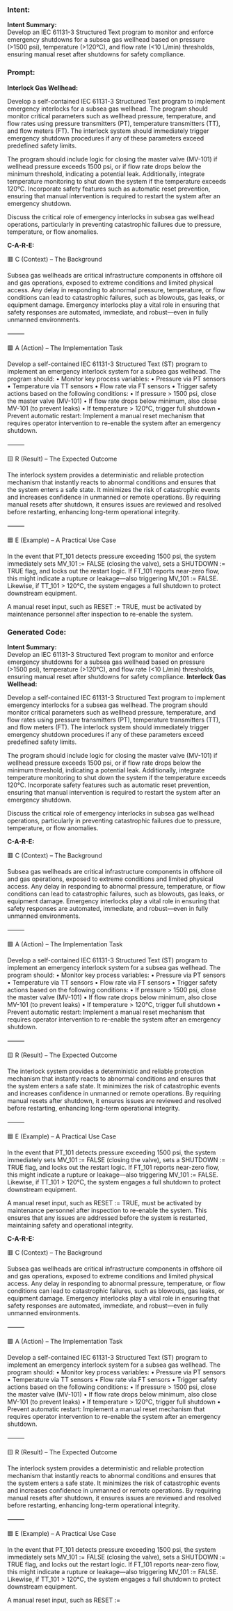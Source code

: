 ### Intent:
**Intent Summary:**  
Develop an IEC 61131-3 Structured Text program to monitor and enforce emergency shutdowns for a subsea gas wellhead based on pressure (>1500 psi), temperature (>120°C), and flow rate (<10 L/min) thresholds, ensuring manual reset after shutdowns for safety compliance.

### Prompt:
**Interlock Gas Wellhead:**

Develop a self-contained IEC 61131-3 Structured Text program to implement emergency interlocks for a subsea gas wellhead. The program should monitor critical parameters such as wellhead pressure, temperature, and flow rates using pressure transmitters (PT), temperature transmitters (TT), and flow meters (FT). The interlock system should immediately trigger emergency shutdown procedures if any of these parameters exceed predefined safety limits.

The program should include logic for closing the master valve (MV-101) if wellhead pressure exceeds 1500 psi, or if flow rate drops below the minimum threshold, indicating a potential leak. Additionally, integrate temperature monitoring to shut down the system if the temperature exceeds 120°C. Incorporate safety features such as automatic reset prevention, ensuring that manual intervention is required to restart the system after an emergency shutdown.

Discuss the critical role of emergency interlocks in subsea gas wellhead operations, particularly in preventing catastrophic failures due to pressure, temperature, or flow anomalies.

**C-A-R-E:**

🟥 C (Context) – The Background

Subsea gas wellheads are critical infrastructure components in offshore oil and gas operations, exposed to extreme conditions and limited physical access. Any delay in responding to abnormal pressure, temperature, or flow conditions can lead to catastrophic failures, such as blowouts, gas leaks, or equipment damage. Emergency interlocks play a vital role in ensuring that safety responses are automated, immediate, and robust—even in fully unmanned environments.

⸻

🟩 A (Action) – The Implementation Task

Develop a self-contained IEC 61131-3 Structured Text (ST) program to implement an emergency interlock system for a subsea gas wellhead. The program should:
	•	Monitor key process variables:
	•	Pressure via PT sensors
	•	Temperature via TT sensors
	•	Flow rate via FT sensors
	•	Trigger safety actions based on the following conditions:
	•	If pressure > 1500 psi, close the master valve (MV-101)
	•	If flow rate drops below minimum, also close MV-101 (to prevent leaks)
	•	If temperature > 120°C, trigger full shutdown
	•	Prevent automatic restart: Implement a manual reset mechanism that requires operator intervention to re-enable the system after an emergency shutdown.

⸻

🟨 R (Result) – The Expected Outcome

The interlock system provides a deterministic and reliable protection mechanism that instantly reacts to abnormal conditions and ensures that the system enters a safe state. It minimizes the risk of catastrophic events and increases confidence in unmanned or remote operations. By requiring manual resets after shutdown, it ensures issues are reviewed and resolved before restarting, enhancing long-term operational integrity.

⸻

🟦 E (Example) – A Practical Use Case

In the event that PT_101 detects pressure exceeding 1500 psi, the system immediately sets MV_101 := FALSE (closing the valve), sets a SHUTDOWN := TRUE flag, and locks out the restart logic. If FT_101 reports near-zero flow, this might indicate a rupture or leakage—also triggering MV_101 := FALSE. Likewise, if TT_101 > 120°C, the system engages a full shutdown to protect downstream equipment.

A manual reset input, such as RESET := TRUE, must be activated by maintenance personnel after inspection to re-enable the system.

### Generated Code:
**Intent Summary:**  
Develop an IEC 61131-3 Structured Text program to monitor and enforce emergency shutdowns for a subsea gas wellhead based on pressure (>1500 psi), temperature (>120°C), and flow rate (<10 L/min) thresholds, ensuring manual reset after shutdowns for safety compliance.
**Interlock Gas Wellhead:**

Develop a self-contained IEC 61131-3 Structured Text program to implement emergency interlocks for a subsea gas wellhead. The program should monitor critical parameters such as wellhead pressure, temperature, and flow rates using pressure transmitters (PT), temperature transmitters (TT), and flow meters (FT). The interlock system should immediately trigger emergency shutdown procedures if any of these parameters exceed predefined safety limits.

The program should include logic for closing the master valve (MV-101) if wellhead pressure exceeds 1500 psi, or if flow rate drops below the minimum threshold, indicating a potential leak. Additionally, integrate temperature monitoring to shut down the system if the temperature exceeds 120°C. Incorporate safety features such as automatic reset prevention, ensuring that manual intervention is required to restart the system after an emergency shutdown.

Discuss the critical role of emergency interlocks in subsea gas wellhead operations, particularly in preventing catastrophic failures due to pressure, temperature, or flow anomalies.

**C-A-R-E:**

🟥 C (Context) – The Background

Subsea gas wellheads are critical infrastructure components in offshore oil and gas operations, exposed to extreme conditions and limited physical access. Any delay in responding to abnormal pressure, temperature, or flow conditions can lead to catastrophic failures, such as blowouts, gas leaks, or equipment damage. Emergency interlocks play a vital role in ensuring that safety responses are automated, immediate, and robust—even in fully unmanned environments.

⸻

🟩 A (Action) – The Implementation Task

Develop a self-contained IEC 61131-3 Structured Text (ST) program to implement an emergency interlock system for a subsea gas wellhead. The program should:
	•	Monitor key process variables:
	•	Pressure via PT sensors
	•	Temperature via TT sensors
	•	Flow rate via FT sensors
	•	Trigger safety actions based on the following conditions:
	•	If pressure > 1500 psi, close the master valve (MV-101)
	•	If flow rate drops below minimum, also close MV-101 (to prevent leaks)
	•	If temperature > 120°C, trigger full shutdown
	•	Prevent automatic restart: Implement a manual reset mechanism that requires operator intervention to re-enable the system after an emergency shutdown.

⸻

🟨 R (Result) – The Expected Outcome

The interlock system provides a deterministic and reliable protection mechanism that instantly reacts to abnormal conditions and ensures that the system enters a safe state. It minimizes the risk of catastrophic events and increases confidence in unmanned or remote operations. By requiring manual resets after shutdown, it ensures issues are reviewed and resolved before restarting, enhancing long-term operational integrity.

⸻

🟦 E (Example) – A Practical Use Case

In the event that PT_101 detects pressure exceeding 1500 psi, the system immediately sets MV_101 := FALSE (closing the valve), sets a SHUTDOWN := TRUE flag, and locks out the restart logic. If FT_101 reports near-zero flow, this might indicate a rupture or leakage—also triggering MV_101 := FALSE. Likewise, if TT_101 > 120°C, the system engages a full shutdown to protect downstream equipment.

A manual reset input, such as RESET := TRUE, must be activated by maintenance personnel after inspection to re-enable the system. This ensures that any issues are addressed before the system is restarted, maintaining safety and operational integrity.

**C-A-R-E:**

🟥 C (Context) – The Background

Subsea gas wellheads are critical infrastructure components in offshore oil and gas operations, exposed to extreme conditions and limited physical access. Any delay in responding to abnormal pressure, temperature, or flow conditions can lead to catastrophic failures, such as blowouts, gas leaks, or equipment damage. Emergency interlocks play a vital role in ensuring that safety responses are automated, immediate, and robust—even in fully unmanned environments.

⸻

🟩 A (Action) – The Implementation Task

Develop a self-contained IEC 61131-3 Structured Text (ST) program to implement an emergency interlock system for a subsea gas wellhead. The program should:
	•	Monitor key process variables:
	•	Pressure via PT sensors
	•	Temperature via TT sensors
	•	Flow rate via FT sensors
	•	Trigger safety actions based on the following conditions:
	•	If pressure > 1500 psi, close the master valve (MV-101)
	•	If flow rate drops below minimum, also close MV-101 (to prevent leaks)
	•	If temperature > 120°C, trigger full shutdown
	•	Prevent automatic restart: Implement a manual reset mechanism that requires operator intervention to re-enable the system after an emergency shutdown.

⸻

🟨 R (Result) – The Expected Outcome

The interlock system provides a deterministic and reliable protection mechanism that instantly reacts to abnormal conditions and ensures that the system enters a safe state. It minimizes the risk of catastrophic events and increases confidence in unmanned or remote operations. By requiring manual resets after shutdown, it ensures issues are reviewed and resolved before restarting, enhancing long-term operational integrity.

⸻

🟦 E (Example) – A Practical Use Case

In the event that PT_101 detects pressure exceeding 1500 psi, the system immediately sets MV_101 := FALSE (closing the valve), sets a SHUTDOWN := TRUE flag, and locks out the restart logic. If FT_101 reports near-zero flow, this might indicate a rupture or leakage—also triggering MV_101 := FALSE. Likewise, if TT_101 > 120°C, the system engages a full shutdown to protect downstream equipment.

A manual reset input, such as RESET :=
